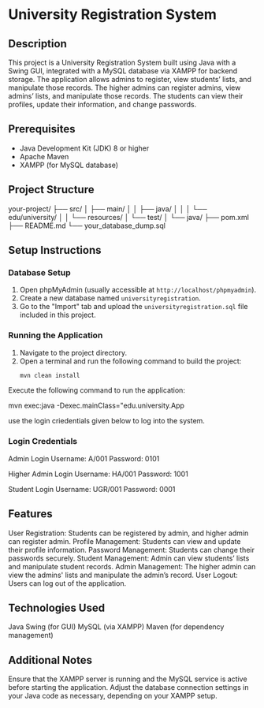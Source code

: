 # University Registration System


## Description
This project is a University Registration System built using Java with a Swing GUI, integrated with a MySQL database via XAMPP for backend storage. The application allows admins to register, view students’ lists, and manipulate those records. The higher admins can register admins, view admins’ lists, and manipulate those records. The students can view their profiles, update their information, and change passwords.

## Prerequisites
- Java Development Kit (JDK) 8 or higher
- Apache Maven
- XAMPP (for MySQL database)

## Project Structure
your-project/
 ├── src/
 │ ├── main/
 │ │ ├── java/
 │ │ │ └── edu/university/
 │ │ └── resources/
 │ └── test/
 │ └── java/
 ├── pom.xml
 ├── README.md
 └── your_database_dump.sql

## Setup Instructions

### Database Setup
1. Open phpMyAdmin (usually accessible at `http://localhost/phpmyadmin`).
2. Create a new database named `universityregistration`.
3. Go to the "Import" tab and upload the `universityregistration.sql` file included in this project.

### Running the Application
1. Navigate to the project directory.
2. Open a terminal and run the following command to build the project:
   ```bash
   mvn clean install

Execute the following command to run the application:

mvn exec:java -Dexec.mainClass="edu.university.App

use the login criedentials given below to log into the system.

### Login Credentials

Admin Login
Username: A/001
Password: 0101

Higher Admin Login
Username: HA/001
Password: 1001

Student Login
Username: UGR/001
Password: 0001

## Features
User Registration: Students can be registered by admin, and higher admin can register admin.
Profile Management: Students can view and update their profile information.
Password Management: Students can change their passwords securely.
Student Management: Admin can view students’ lists and manipulate student records.
Admin Management: The higher admin can view the admins' lists and manipulate the admin’s record.
User Logout: Users can log out of the application.

## Technologies Used
Java
Swing (for GUI)
MySQL (via XAMPP)
Maven (for dependency management)

## Additional Notes
Ensure that the XAMPP server is running and the MySQL service is active before starting the application.
Adjust the database connection settings in your Java code as necessary, depending on your XAMPP setup.



